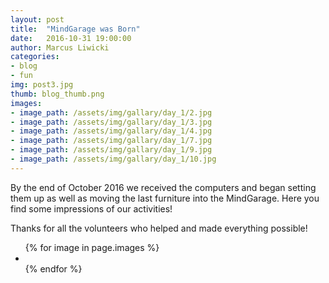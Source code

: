 ```yaml
---
layout: post
title:  "MindGarage was Born"
date:   2016-10-31 19:00:00
author: Marcus Liwicki
categories: 
- blog
- fun
img: post3.jpg
thumb: blog_thumb.png
images:
- image_path: /assets/img/gallary/day_1/2.jpg
- image_path: /assets/img/gallary/day_1/3.jpg
- image_path: /assets/img/gallary/day_1/4.jpg
- image_path: /assets/img/gallary/day_1/7.jpg
- image_path: /assets/img/gallary/day_1/9.jpg
- image_path: /assets/img/gallary/day_1/10.jpg
---
```


By the end of October 2016 we received the computers and began setting them up as well as moving the last furniture into the MindGarage. Here you find some impressions of our activities!

Thanks for all the volunteers who helped and made everything possible!

<ul class="photo-gallery">
  {% for image in page.images %}
    <li>
    	<a href="{{ image.image_path | prepend: site.baseurl }}" target="_blank">
        <img src="{{ image.image_path }}" alt="">
        </a>
    </li>
  {% endfor %}
</ul>